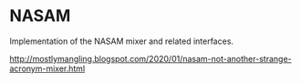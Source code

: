 # NASAM
Implementation of the NASAM mixer and related interfaces.

http://mostlymangling.blogspot.com/2020/01/nasam-not-another-strange-acronym-mixer.html
